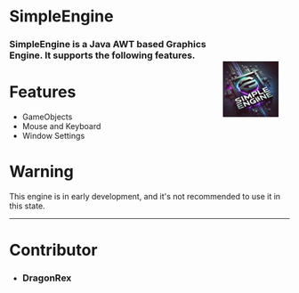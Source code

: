 # SimpleEngine
<img src="assets/SimpleEngineLogo.jpg" alt="SimpleEngine Logo" style="vertical-align: middle; margin-right: 20px; margin-top: 45px;" width="100" height="100" align="right"/> 

### SimpleEngine is a Java AWT based Graphics Engine. It supports the following features.

# Features

- GameObjects
- Mouse and Keyboard
- Window Settings

# Warning
This engine is in early development, and it's not recommended to use it in this state.

__________

# Contributor

- ### DragonRex
